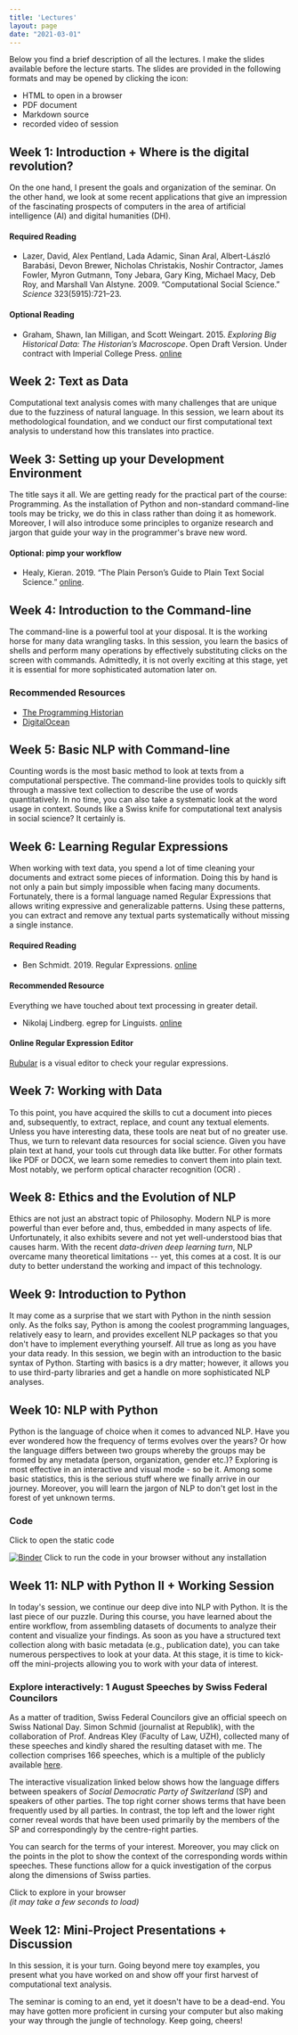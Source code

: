 ```yaml
---
title: 'Lectures'
layout: page
date: "2021-03-01"
---
```


Below you find a brief description of all the lectures. I make the slides available before the lecture starts. The slides are provided in the following formats and may be opened by clicking the icon: 

- HTML to open in a browser <i class="fas fa-desktop"></i> 
- PDF document <i class="fas fa-file-pdf"></i>
- Markdown source <i class="fab fa-github"></i>
- recorded video of session  <i class="fas fa-video"></i>

## Week 1: Introduction + Where is the digital revolution?

On the one hand, I present the goals and organization of the seminar. On the other hand, we look at some recent applications that give an impression of the fascinating prospects of computers in the area of artificial intelligence (AI) and digital humanities (DH).

[<i class="fas fa-desktop"></i>](https://aflueckiger.github.io/KED2021/lectures/html/KED2021_01.html)
[<i class="fas fa-file-pdf"></i>](https://aflueckiger.github.io/KED2021/lectures/pdf/KED2021_01.pdf)
[<i class="fab fa-github"></i>](https://github.com/aflueckiger/KED2021/tree/master/lectures/md/KED2021_01.md)
[<i class="fas fa-video"></i>](https://tube.switch.ch/videos/1d07f265)

#### Required Reading

- Lazer, David, Alex Pentland, Lada Adamic, Sinan Aral, Albert-László Barabási, Devon Brewer, Nicholas Christakis, Noshir Contractor, James Fowler, Myron Gutmann, Tony Jebara, Gary King, Michael Macy, Deb Roy, and Marshall Van Alstyne. 2009. “Computational Social Science.” *Science* 323(5915):721–23.

#### Optional Reading

- Graham, Shawn, Ian Milligan, and Scott Weingart. 2015. *Exploring Big Historical Data: The Historian’s Macroscope*. Open Draft Version. Under contract with Imperial College Press. [online](http://themacroscope.org)



## Week 2: Text as Data

Computational text analysis comes with many challenges that are unique due to the fuzziness of natural language. In this session, we learn about its methodological foundation, and we conduct our first computational text analysis to understand how this translates into practice.

[<i class="fas fa-desktop"></i>](https://aflueckiger.github.io/KED2021/lectures/html/KED2021_02.html)
[<i class="fas fa-file-pdf"></i>](https://aflueckiger.github.io/KED2021/lectures/pdf/KED2021_02.pdf)
[<i class="fab fa-github"></i>](https://github.com/aflueckiger/KED2021/tree/master/lectures/md/KED2021_02.md)
[<i class="fas fa-video"></i>](https://tube.switch.ch/videos/60dbcd87)

## Week 3: Setting up your Development Environment

The title says it all. We are getting ready for the practical part of the course: Programming. As the installation of Python and non-standard command-line tools may be tricky, we do this in class rather than doing it as homework. Moreover, I will also introduce some principles to organize research and jargon that guide your way in the programmer's brave new word.

[<i class="fas fa-desktop"></i>](https://aflueckiger.github.io/KED2021/lectures/html/KED2021_03.html)
[<i class="fas fa-file-pdf"></i>](https://aflueckiger.github.io/KED2021/lectures/pdf/KED2021_03.pdf)
[<i class="fab fa-github"></i>](https://github.com/aflueckiger/KED2021/tree/master/lectures/md/KED2021_03.md) 
[<i class="fas fa-video"></i>](https://tube.switch.ch/videos/J1UAHX6GxT)



#### Optional: pimp your workflow

- Healy, Kieran. 2019. “The Plain Person’s Guide to Plain Text Social Science.” [online](https://kieranhealy.org/publications/plain-person-text/).



## Week 4: Introduction to the Command-line

The command-line is a powerful tool at your disposal. It is the working horse for many data wrangling tasks. In this session, you learn the basics of shells and perform many operations by effectively substituting clicks on the screen with commands. Admittedly, it is not overly exciting at this stage, yet it is essential for more sophisticated automation later on.

[<i class="fas fa-desktop"></i>](https://aflueckiger.github.io/KED2021/lectures/html/KED2021_04.html)
[<i class="fas fa-file-pdf"></i>](https://aflueckiger.github.io/KED2021/lectures/pdf/KED2021_04.pdf)
[<i class="fab fa-github"></i>](https://github.com/aflueckiger/KED2021/tree/master/lectures/md/KED2021_04.md)
[<i class="fas fa-video"></i>](https://tube.switch.ch/videos/653RjYgn8R)


### Recommended Resources

- [The Programming Historian](https://programminghistorian.org/en/lessons/intro-to-bash)
- [DigitalOcean](https://www.digitalocean.com/community/tutorials/an-introduction-to-the-linux-terminal)



## Week 5: Basic NLP with Command-line

Counting words is the most basic method to look at texts from a computational perspective. The command-line provides tools to quickly sift through a massive text collection to describe the use of words quantitatively. In no time, you can also take a systematic look at the word usage in context. Sounds like a Swiss knife for computational text analysis in social science? It certainly is.

[<i class="fas fa-desktop"></i>](https://aflueckiger.github.io/KED2021/lectures/html/KED2021_05.html)
[<i class="fas fa-file-pdf"></i>](https://aflueckiger.github.io/KED2021/lectures/pdf/KED2021_05.pdf)
[<i class="fab fa-github"></i>](https://github.com/aflueckiger/KED2021/tree/master/lectures/md/KED2021_05.md)
[<i class="fas fa-video"></i>](https://tube.switch.ch/videos/t2mm3kJuRs)

## Week 6: Learning Regular Expressions

When working with text data, you spend a lot of time cleaning your documents and extract some pieces of information. Doing this by hand is not only a pain but simply impossible when facing many documents. Fortunately, there is a formal language named Regular Expressions that allows writing expressive and generalizable patterns. Using these patterns, you can extract and remove any textual parts systematically without missing a single instance.

[<i class="fas fa-desktop"></i>](https://aflueckiger.github.io/KED2021/lectures/html/KED2021_06.html)
[<i class="fas fa-file-pdf"></i>](https://aflueckiger.github.io/KED2021/lectures/pdf/KED2021_06.pdf)
[<i class="fab fa-github"></i>](https://github.com/aflueckiger/KED2021/tree/master/lectures/md/KED2021_06.md)
[<i class="fas fa-video"></i>](https://tube.switch.ch/videos/n7Z4sut3Re)

#### Required Reading

- Ben Schmidt. 2019. Regular Expressions. [online](https://github.com/HumanitiesDataAnalysis/HDA19/blob/master/Handouts/01-regex.pdf)

#### Recommended Resource

Everything we have touched about text processing in greater detail.

- Nikolaj Lindberg. egrep for Linguists. [online](https://stts.se/egrep_for_linguists/egrep_for_linguists.pdf)

#### Online Regular Expression Editor

[Rubular](https://rubular.com/) is a visual editor to check your regular expressions.

## Week 7: Working with Data

To this point, you have acquired the skills to cut a document into pieces and, subsequently, to extract, replace, and count any textual elements. Unless you have interesting data, these tools are neat but of no greater use. Thus, we turn to relevant data resources for social science. Given you have plain text at hand, your tools cut through data like butter. For other formats like PDF or DOCX, we learn some remedies to convert them into plain text. Most notably, we perform optical character recognition (OCR) .

[<i class="fas fa-desktop"></i>](https://aflueckiger.github.io/KED2021/lectures/html/KED2021_07.html)
[<i class="fas fa-file-pdf"></i>](https://aflueckiger.github.io/KED2021/lectures/pdf/KED2021_07.pdf)
[<i class="fab fa-github"></i>](https://github.com/aflueckiger/KED2021/tree/master/lectures/md/KED2021_07.md)
[<i class="fas fa-video"></i>](https://tube.switch.ch/videos/yqvP9Ve8jv)

## Week 8: Ethics and the Evolution of NLP

Ethics are not just an abstract topic of Philosophy. Modern NLP is more powerful than ever before and, thus, embedded in many aspects of life. Unfortunately, it also exhibits severe and not yet well-understood bias that causes harm. With the recent *data-driven deep learning turn*, NLP overcame many theoretical limitations -- yet, this comes at a cost. It is our duty to better understand the working and impact of this technology. 

[<i class="fas fa-desktop"></i>](https://aflueckiger.github.io/KED2021/lectures/html/KED2021_08.html)
[<i class="fas fa-file-pdf"></i>](https://aflueckiger.github.io/KED2021/lectures/pdf/KED2021_08.pdf)
[<i class="fab fa-github"></i>](https://github.com/aflueckiger/KED2021/tree/master/lectures/md/KED2021_08.md)



<!-- 

The world we live in is not made for machines but people -- for better or for worse. While perfectly readable, documents often require a subsequent conversion to allow machine processing. Firstly, digital documents are shipped in various formats and need a conversion to plain text. Secondly, historical documents require an additional step called optical character recognition (OCR) to extract the text from the scanned original. Converting thousands of documents is easy when using the shell.

-->



## Week 9: Introduction to Python

It may come as a surprise that we start with Python in the ninth session only. As the folks say, Python is among the coolest programming languages, relatively easy to learn, and provides excellent NLP packages so that you don't have to implement everything yourself. All true as long as you have your data ready. In this session, we begin with an introduction to the basic syntax of Python. Starting with basics is a dry matter; however, it allows you to use third-party libraries and get a handle on more sophisticated NLP analyses.

[<i class="fas fa-desktop"></i>](https://aflueckiger.github.io/KED2021/lectures/html/KED2021_09.html)
[<i class="fas fa-file-pdf"></i>](https://aflueckiger.github.io/KED2021/lectures/pdf/KED2021_09.pdf)
[<i class="fab fa-github"></i>](https://github.com/aflueckiger/KED2021/tree/master/lectures/md/KED2021_09.md)
[<i class="fas fa-video"></i>](https://tube.switch.ch/videos/hz6jdU36Ek)



## Week 10: NLP with Python

Python is the language of choice when it comes to advanced NLP. Have you ever wondered how the frequency of terms evolves over the years? Or how the language differs between two groups whereby the groups may be formed by any metadata (person, organization, gender etc.)? Exploring is most effective in an interactive and visual mode - so be it. Among some basic statistics, this is the serious stuff where we finally arrive in our journey. Moreover, you will learn the jargon of NLP to don't get lost in the forest of yet unknown terms.

[<i class="fas fa-desktop"></i>](https://aflueckiger.github.io/KED2021/lectures/html/KED2021_10.html)
[<i class="fas fa-file-pdf"></i>](https://aflueckiger.github.io/KED2021/lectures/pdf/KED2021_10.pdf)
[<i class="fab fa-github"></i>](https://github.com/aflueckiger/KED2021/tree/master/lectures/md/KED2021_10.md)
[<i class="fas fa-video"></i>](https://tube.switch.ch/videos/mm25aFfzWz)

### Code

[<i class="fab fa-github"></i>](https://github.com/aflueckiger/KED2021/blob/master/scripts/KED2021_10.ipynb) Click to open the static code

 [![Binder](https://mybinder.org/badge_logo.svg)](https://mybinder.org/v2/gh/aflueckiger/KED2021/HEAD?filepath=materials%2Fcode%2FKED2021_10.ipynb) Click to run the code in your browser without any installation

## Week 11: NLP with Python II + Working Session

In today's session, we continue our deep dive into NLP with Python. It is the last piece of our puzzle. During this course, you have learned about the entire workflow, from assembling datasets of documents to analyze their content and visualize your findings. As soon as you have a structured text collection along with basic metadata (e.g., publication date), you can take numerous perspectives to look at your data. At this stage, it is time to kick-off the mini-projects allowing you to work with your data of interest. 

[<i class="fas fa-desktop"></i>](https://aflueckiger.github.io/KED2021/lectures/html/KED2021_11.html)
[<i class="fas fa-file-pdf"></i>](https://aflueckiger.github.io/KED2021/lectures/pdf/KED2021_11.pdf)
[<i class="fab fa-github"></i>](https://github.com/aflueckiger/KED2021/tree/master/lectures/md/KED2021_11.md)
[<i class="fas fa-video"></i>](https://tube.switch.ch/videos/mZDDDeDY8X)



### Explore interactively: 1 August Speeches by Swiss Federal Councilors

As a matter of tradition, Swiss Federal Councilors give an official speech on Swiss National Day. Simon Schmid (journalist at Republik), with the collaboration of Prof. Andreas Kley (Faculty of Law, UZH), collected many of these speeches and kindly shared the resulting dataset with me. The collection comprises 166 speeches, which is a multiple of the publicly available [here](https://www.admin.ch/gov/de/start/dokumentation/reden/ansprachen-zum-nationalfeiertag.html).

The interactive visualization linked below shows how the language differs between speakers of *Social Democratic Party of Switzerland* (SP) and speakers of other parties. The top right corner shows terms that have been frequently used by all parties. In contrast, the top left and the lower right corner reveal words that have been used primarily by the members of the SP and correspondingly by the centre-right parties. 

You can search for the terms of your interest. Moreover, you may click on the points in the plot to show the context of the corresponding words within speeches. These functions allow for a quick investigation of the corpus along the dimensions of Swiss parties.

[<i class="fas fa-desktop"></i>](materials/analysis/viz_party_differences.html) Click to explore in your browser<br>*(it may take a few seconds to load)*



## Week 12: Mini-Project Presentations + Discussion

In this session, it is your turn. Going beyond mere toy examples, you present what you have worked on and show off your first harvest of computational text analysis. 

The seminar is coming to an end, yet it doesn't have to be a dead-end. You may have gotten more proficient in cursing your computer but also making your way through the jungle of technology. Keep going, cheers!

[<i class="fas fa-desktop"></i>](https://aflueckiger.github.io/KED2021/lectures/html/KED2021_12.html)
[<i class="fas fa-file-pdf"></i>](https://aflueckiger.github.io/KED2021/lectures/pdf/KED2021_12.pdf)
[<i class="fab fa-github"></i>](https://github.com/aflueckiger/KED2021/tree/master/lectures/md/KED2021_12.md)
[<i class="fas fa-video"></i>](https://tube.switch.ch/videos/F0yHkSqnuy)

